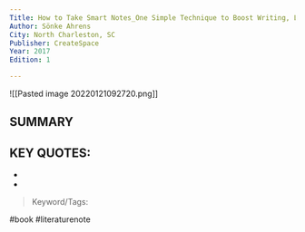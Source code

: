 ```yaml
---
Title: How to Take Smart Notes_One Simple Technique to Boost Writing, Learning and Thinking_For Students, Academics and Nonfiction Book Writers
Author: Sönke Ahrens
City: North Charleston, SC
Publisher: CreateSpace
Year: 2017
Edition: 1

---
```

![[Pasted image 20220121092720.png]]

## SUMMARY
> 
## KEY QUOTES:
- 
- 

> Keyword/Tags: 
 
#book
#literaturenote
